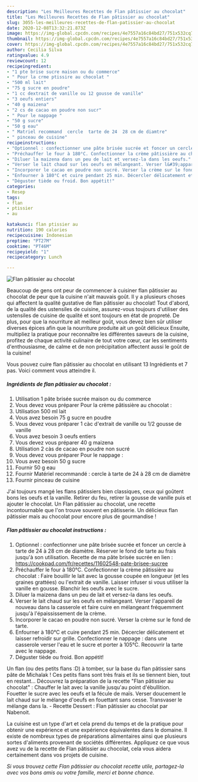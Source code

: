 ```yaml
---
description: "Les Meilleures Recettes de Flan pâtissier au chocolat"
title: "Les Meilleures Recettes de Flan pâtissier au chocolat"
slug: 3055-les-meilleures-recettes-de-flan-patissier-au-chocolat
date: 2020-12-08T13:32:21.873Z
image: https://img-global.cpcdn.com/recipes/4e7557a16c84bd27/751x532cq70/flan-patissier-au-chocolat-photo-principale-de-la-recette.jpg
thumbnail: https://img-global.cpcdn.com/recipes/4e7557a16c84bd27/751x532cq70/flan-patissier-au-chocolat-photo-principale-de-la-recette.jpg
cover: https://img-global.cpcdn.com/recipes/4e7557a16c84bd27/751x532cq70/flan-patissier-au-chocolat-photo-principale-de-la-recette.jpg
author: Cecilia Silva
ratingvalue: 4.9
reviewcount: 12
recipeingredient:
- "1 pte brise sucre maison ou du commerce"
- " Pour la crme ptissire au chocolat "
- "500 ml lait"
- "75 g sucre en poudre"
- "1 cc dextrait de vanille ou 12 gousse de vanille"
- "3 oeufs entiers"
- "40 g maizena"
- "2 cs de cacao en poudre non sucr"
- " Pour le nappage "
- "50 g sucre"
- "50 g eau"
- " Matriel recommand  cercle  tarte de 24  28 cm de diamtre"
- " pinceau de cuisine"
recipeinstructions:
- "Optionnel : confectionner une pâte brisée sucrée et foncer un cercle à tarte de 24 à 28 cm de diamètre. Réserver le fond de tarte au frais jusqu&#39;à son utilisation. Recette de ma pâte brisée sucrée en lien : https://cookpad.com/fr/recettes/11602548-pate-brisee-sucree"
- "Préchauffer le four à 180°C. Confectionner la crème pâtissière au chocolat : Faire bouillir le lait avec la gousse coupée en longueur (et les graines grattées) ou l&#39;extrait de vanille. Laisser infuser si vous utiliser la vanille en gousse. Blanchir les oeufs avec le sucre."
- "Diluer la maizena dans un peu de lait et versez-la dans les oeufs."
- "Verser le lait chaud sur les oeufs en mélangeant. Verser l&#39;appareil de nouveau dans la casserole et faire cuire en mélangeant fréquemment jusqu&#39;à l&#39;épaississement de la crème."
- "Incorporer le cacao en poudre non sucré. Verser la crème sur le fond de tarte."
- "Enfourner à 180°C et cuire pendant 25 min. Décercler délicatement et laisser refroidir sur grille. Confectionner le nappage : dans une casserole verser l&#39;eau et le sucre et porter à 105°C. Recouvrir la tarte avec le nappage."
- "Déguster tiède ou froid. Bon appétit!"
categories:
- Resep
tags:
- flan
- ptissier
- au

katakunci: flan ptissier au 
nutrition: 190 calories
recipecuisine: Indonesian
preptime: "PT27M"
cooktime: "PT46M"
recipeyield: "1"
recipecategory: Lunch

---
```



![Flan pâtissier au chocolat](https://img-global.cpcdn.com/recipes/4e7557a16c84bd27/751x532cq70/flan-patissier-au-chocolat-photo-principale-de-la-recette.jpg)

Beaucoup de gens ont peur de commencer à cuisiner flan pâtissier au chocolat de peur que la cuisine n'ait mauvais goût. Il y a plusieurs choses qui affectent la qualité gustative de flan pâtissier au chocolat! Tout d'abord, de la qualité des ustensiles de cuisine, assurez-vous toujours d'utiliser des ustensiles de cuisine de qualité et sont toujours en état de propreté. De plus, pour que la nourriture ait meilleur goût, vous devez bien sûr utiliser diverses épices afin que la nourriture produite ait un goût délicieux Ensuite, multipliez la pratique pour reconnaître les différentes saveurs de la cuisine, profitez de chaque activité culinaire de tout votre cœur, car les sentiments d'enthousiasme, de calme et de non précipitation affectent aussi le goût de la cuisine!

<!--inarticleads1-->

Vous pouvez cuire flan pâtissier au chocolat en utilisant 13 Ingrédients et 7 pas. Voici comment vous atteindre il.

##### Ingrédients de flan pâtissier au chocolat :

1. Utilisation 1 pâte brisée sucrée maison ou du commerce
1. Vous devez vous préparer  Pour la crème pâtissière au chocolat :
1. Utilisation 500 ml lait
1. Vous avez besoin 75 g sucre en poudre
1. Vous devez vous préparer 1 càc d&#39;extrait de vanille ou 1/2 gousse de vanille
1. Vous avez besoin 3 oeufs entiers
1. Vous devez vous préparer 40 g maizena
1. Utilisation 2 càs de cacao en poudre non sucré
1. Vous devez vous préparer  Pour le nappage :
1. Vous avez besoin 50 g sucre
1. Fournir 50 g eau
1. Fournir  Matériel recommandé : cercle à tarte de 24 à 28 cm de diamètre
1. Fournir  pinceau de cuisine


J&#39;ai toujours mangé les flans pâtissiers bien classiques, ceux qui goûtent bons les oeufs et la vanille. Retirer du feu, retirer la gousse de vanille puis et ajouter le chocolat. Un Flan pâtissier au chocolat, une recette incontournable que l&#39;on trouve souvent en pâtisserie. Un délicieux flan pâtissier mais au chocolat pour encore plus de gourmandise ! 

<!--inarticleads2-->

##### Flan pâtissier au chocolat instructions :

1. Optionnel : confectionner une pâte brisée sucrée et foncer un cercle à tarte de 24 à 28 cm de diamètre. Réserver le fond de tarte au frais jusqu&#39;à son utilisation. Recette de ma pâte brisée sucrée en lien : https://cookpad.com/fr/recettes/11602548-pate-brisee-sucree
1. Préchauffer le four à 180°C. Confectionner la crème pâtissière au chocolat : Faire bouillir le lait avec la gousse coupée en longueur (et les graines grattées) ou l&#39;extrait de vanille. Laisser infuser si vous utiliser la vanille en gousse. Blanchir les oeufs avec le sucre.
1. Diluer la maizena dans un peu de lait et versez-la dans les oeufs.
1. Verser le lait chaud sur les oeufs en mélangeant. Verser l&#39;appareil de nouveau dans la casserole et faire cuire en mélangeant fréquemment jusqu&#39;à l&#39;épaississement de la crème.
1. Incorporer le cacao en poudre non sucré. Verser la crème sur le fond de tarte.
1. Enfourner à 180°C et cuire pendant 25 min. Décercler délicatement et laisser refroidir sur grille. Confectionner le nappage : dans une casserole verser l&#39;eau et le sucre et porter à 105°C. Recouvrir la tarte avec le nappage.
1. Déguster tiède ou froid. Bon appétit!


Un flan (ou des petits flans :D) à tomber, sur la base du flan pâtissier sans pâte de Michalak ! Ces petits flans sont très frais et ils se tiennent bien, tout en restant… Découvrez la préparation de la recette &#34;Flan pâtissier au chocolat&#34; : Chauffer le lait avec la vanille jusqu&#39;au point d&#39;ébullition. Fouetter le sucre avec les oeufs et la fécule de maïs. Verser doucement le lait chaud sur le mélange d&#39;oeufs en fouettant sans cesse. Transvaser le mélange dans la. - Recette Dessert : Flan pâtissier au chocolat par Nabenoit. 

<!--inarticleads1-->

<p>
La cuisine est un type d'art et cela prend du temps et de la pratique pour obtenir une expérience et une expérience équivalentes dans le domaine. Il existe de nombreux types de préparations alimentaires ainsi que plusieurs sortes d'aliments provenant de sociétés différentes. Appliquez ce que vous avez vu de la recette de Flan pâtissier au chocolat, cela vous aidera certainement dans vos projets de cuisine.
</p>

<p>
<i>Si vous trouvez cette Flan pâtissier au chocolat recette utile, partagez-la avec vos bons amis ou votre famille, merci et bonne chance.</i>
</p>
